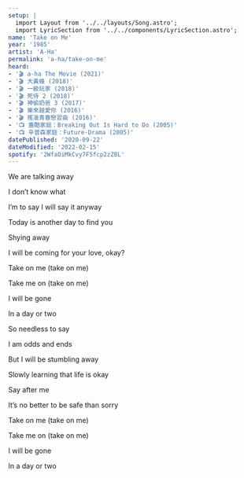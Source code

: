 ```yaml
---
setup: |
  import Layout from '../../layouts/Song.astro';
  import LyricSection from '../../components/LyricSection.astro';
name: 'Take on Me'
year: '1985'
artist: 'A-Ha'
permalink: 'a-ha/take-on-me'
heard:
- '🎬 a-ha The Movie (2021)'
- '🎬 大黃蜂 (2018)'
- '🎬 一級玩家 (2018)'
- '🎬 死侍 2 (2018)'
- '🎬 神偷奶爸 3 (2017)'
- '🎬 樂來越愛你 (2016)'
- '🎬 搖滾青春戀習曲 (2016)'
- '📺 蓋酷家庭：Breaking Out Is Hard to Do (2005)'
- '📺 辛普森家庭：Future-Drama (2005)'
datePublished: '2020-09-22'
dateModified: '2022-02-15'
spotify: '2WfaOiMkCvy7F5fcp2zZ8L'
---
```


<LyricSection>

We are talking away

I don&rsquo;t know what

I&rsquo;m to say I will say it anyway

Today is another day to find you

Shying away

I will be coming for your love, okay?

</LyricSection>

<LyricSection>

Take on me (take on me)

Take me on (take on me)

I will be gone

In a day or two

</LyricSection>

<LyricSection>

So needless to say

I am odds and ends

But I will be stumbling away

Slowly learning that life is okay

Say after me

It&rsquo;s no better to be safe than sorry

</LyricSection>

<LyricSection>

Take on me (take on me)

Take me on (take on me)

I will be gone

In a day or two

</LyricSection>
